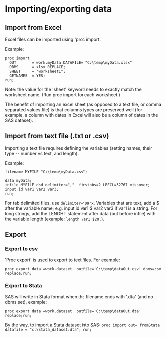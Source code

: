 # Importing/exporting data

## Import from Excel

Excel files can be imported using 'proc import'. 

Example:

```SAS
proc import 
  OUT       = work.myData DATAFILE= "C:\temp\myData.xlsx" 
  DBMS      = xlsx REPLACE;
  SHEET     = "worksheet1"; 
  GETNAMES  = YES;
run;
```

Note: the value for the 'sheet' keyword needs to exactly match the worksheet name. (Run proc import for each worksheet.)

The benefit of importing an excel sheet (as opposed to a text file, or comma separated values file) is that columns types are preserved well (for example, a column with dates in Excel will also be a column of dates in the SAS dataset).

## Import from text file (.txt or .csv)

Importing a text file requires defining the variables (setting names, their type -- number vs text, and length).

Example:

```SAS
filename MYFILE "C:\temp\myData.csv";

data myData;
infile MYFILE dsd delimiter=","  firstobs=2 LRECL=32767 missover;
input id var1 var2 var3;
run;
```

For tab delimited files, use `delimiter='09'x`. Variables that are text, add a $ after the variable name; e.g. input id var1 $ var2 var3 if var1 is a string. For long strings, add the LENGHT statement after data (but before infile) with the variable length (example: `length var1 $20;`).


## Export 

### Export to csv

'Proc export' is used to export to text files. For example:

```SAS
proc export data =work.dataset  outfile='C:\temp\dataOut.csv' dbms=csv replace;run;
```


### Export to Stata

SAS will write in Stata format when the filename ends with '.dta' (and no dbms set), example:

```SAS
proc export data =work.dataset  outfile='C:\temp\dataOut.dta' replace;run;
```

By the way, to import a Stata dataset into SAS: `proc import out= fromStata datafile = "c:\stata_dataset.dta"; run;`